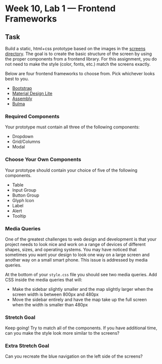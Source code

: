 # Week 10, Lab 1 — Frontend Frameworks

## Task

Build a static, html+css prototype based on the images in the [screens directory](./screens).
The goal is to create the basic structure of the screen by using the proper components from a
frontend library. For this assignment, you do not need to make the style (color, fonts, etc.) match the screens exactly.

Below are four frontend frameworks to choose from. Pick whichever looks best to you.

- [Bootstrap](http://getbootstrap.com)
- [Material Design Lite](https://getmdl.io/)
- [Assembly](https://mapbox.com/assembly/documentation/)
- [Bulma](https://bulma.io/)

### Required Components

Your prototype must contain all three of the following components:

- Dropdown
- Grid/Columns
- Modal

### Choose Your Own Components

Your prototype should contain your choice of five of the following components.

- Table
- Input Group
- Button Group
- Glyph Icon
- Label
- Alert
- Tooltip

### Media Queries

One of the greatest challenges to web design and development is that your project needs to look nice
and work on a range of devices of different shapes, sizes, and operating systems. You may have
noticed that sometimes you want your design to look one way on a large screen and another way on a
small smart phone. This issue is addressed by media queries.

At the bottom of your `style.css` file you should see two media queries. Add CSS inside the media
queries that will:

- Make the sidebar slightly smaller and the map slightly larger when the screen width is between
  800px and 480px
- Move the sidebar entirely and have the map take up the full screen when the width is smaller than
  480px

### Stretch Goal

Keep going! Try to match all of the components. If you have additional time, can
you make the style look more similar to the screens?

### Extra Stretch Goal

Can you recreate the blue navigation on the left side of the screens?
